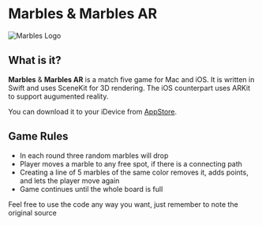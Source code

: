 # Marbles & Marbles AR
![Marbles Logo](https://github.com/UnalignedByte/marbles/raw/master/Marbles/Assets/Images.xcassets/AppIcon.appiconset/AppIcon%403x.png)

## What is it?
**Marbles** & **Marbles AR** is a match five game for Mac and iOS. It is written in Swift and uses SceneKit for 3D rendering. The iOS counterpart uses ARKit to support augumented reality.

You can download it to your iDevice from [AppStore](https://itunes.apple.com/us/app/marbles-ar/id1162028350?ls=1&mt=8).

## Game Rules
* In each round three random marbles will drop
* Player moves a marble to any free spot, if there is a connecting path
* Creating a line of 5 marbles of the same color removes it, adds points, and lets the player move again
* Game continues until the whole board is full

Feel free to use the code any way you want, just remember to note the original source
